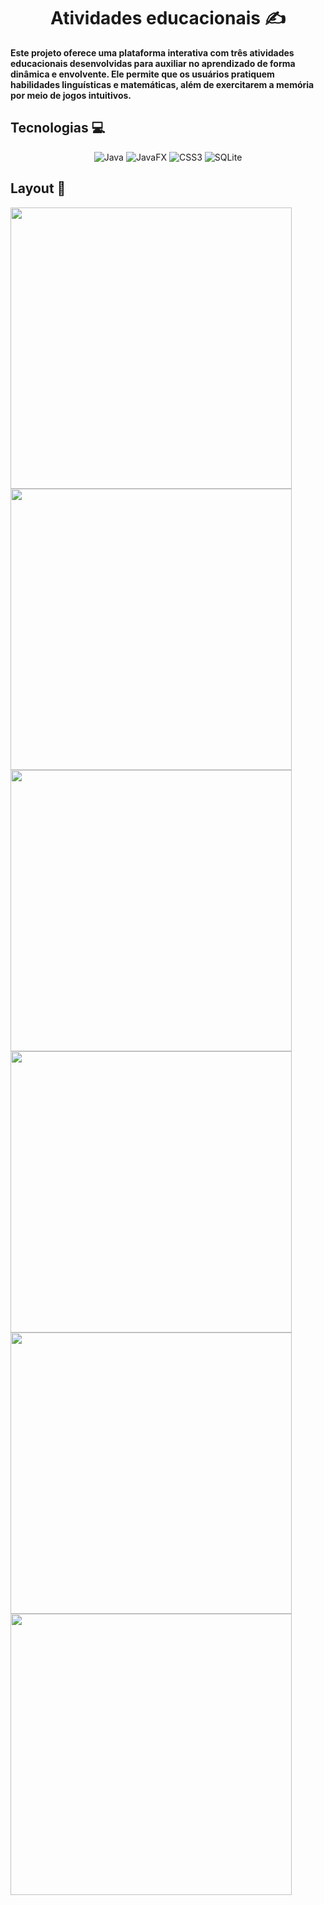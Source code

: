 <h1 align="center" style="font-weight: bold;">Atividades educacionais ✍️</h1>

<p align="left">
  <b>Este projeto oferece uma plataforma interativa com três atividades educacionais desenvolvidas para auxiliar no aprendizado de forma dinâmica e envolvente. 
    Ele permite que os usuários pratiquem habilidades linguísticas e matemáticas, além de exercitarem a memória por meio de jogos intuitivos.</b>
</p>
<div align="center">

<h2 align="left" id="technologies">Tecnologias 💻</h2>
  
![Java](https://img.shields.io/badge/java-%23ED8B00.svg?style=for-the-badge&logo=openjdk&logoColor=white)
![JavaFX](https://img.shields.io/badge/javafx-%23FF0000.svg?style=for-the-badge&logo=javafx&logoColor=white)
![CSS3](https://img.shields.io/badge/css3-%231572B6.svg?style=for-the-badge&logo=css3&logoColor=white)
![SQLite](https://img.shields.io/badge/sqlite-%2307405e.svg?style=for-the-badge&logo=sqlite&logoColor=white)

</div>



<h2 id="layout">Layout 🎨</h2>

<img src="https://github.com/user-attachments/assets/fba758d2-d4e2-48ec-a9de-36c04effa347" width="450" />
<img src="https://github.com/user-attachments/assets/f1f03f11-0ecf-4179-9de2-60450e357c9b" width="450" />
<img src="https://github.com/user-attachments/assets/9190f84e-8ed6-42cf-8753-7d40efafc5a7" width="450" />
<img src="https://github.com/user-attachments/assets/d8f63058-f876-4c58-a50c-ead775626849" width="450" />
<img src="https://github.com/user-attachments/assets/0b4e1c2c-99f2-4586-9e84-f7dd1c0fe8ca" width="450" />
<img src="https://github.com/user-attachments/assets/d539ba64-5e88-4cd2-8e40-9e7d12c5a4f4" width="450" />
